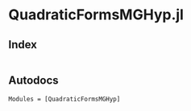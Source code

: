 # QuadraticFormsMGHyp.jl

## Index
```@index
```

## Autodocs
```@autodocs
Modules = [QuadraticFormsMGHyp]
```

